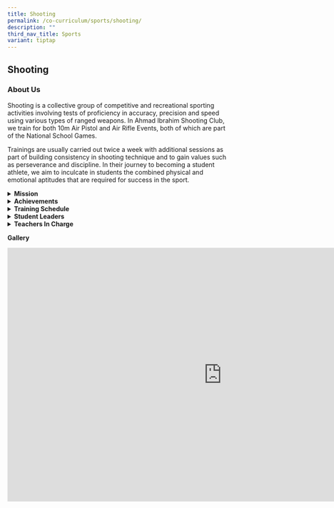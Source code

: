 ```yaml
---
title: Shooting
permalink: /co-curriculum/sports/shooting/
description: ""
third_nav_title: Sports
variant: tiptap
---
```

<h2>Shooting</h2>
<h3>About Us</h3>
<p>Shooting is a collective group of competitive and recreational sporting
activities involving tests of proficiency in accuracy, precision and speed
using various types of ranged weapons. In Ahmad Ibrahim Shooting Club,
we train for both 10m Air Pistol and Air Rifle Events, both of which are
part of the National School Games.</p>
<p>Trainings are usually carried out twice a week with additional sessions
as part of building consistency in shooting technique and to gain values
such as perseverance and discipline. In their journey to becoming a student
athlete, we aim to inculcate in students the combined physical and emotional
aptitudes that are required for success in the sport.</p>
<p></p>
<div data-type="detailGroup" class="isomer-accordion-group isomer-accordion isomer-accordion-white">
<details class="isomer-details">
<summary><strong>Mission</strong>
</summary>
<div data-type="detailsContent" class="isomer-details-content">
<p>To nurture athletes that are disciplined and focused through a sport that
places emphasis on mental resilience and consistency.</p>
</div>
</details>
</div>
<div data-type="detailGroup" class="isomer-accordion-group isomer-accordion isomer-accordion-white">
<details class="isomer-details">
<summary><strong>Achievements</strong>
</summary>
<div data-type="detailsContent" class="isomer-details-content">
<p></p>
<p><strong><u>2025 </u></strong>
</p>
<p><strong>National Shooting Championships</strong>
</p>
<p>B DIV Air Rifle Women Individual 3<sup>rd</sup> placing</p>
<p></p>
<p><strong><u>2024</u></strong>
</p>
<p><strong>National Shooting Championships</strong>
</p>
<p>B DIV Girls Divisional Title 2<sup>nd</sup> placing</p>
<p>B DIV Air Rifle Women Individual Champion</p>
<p>B DIV Air Rifle Women Individual 2<sup>nd</sup> placing</p>
<p></p>
<p><strong><u>2023<br></u>B Girls Rifle National: Champion</strong>
</p>
<ul data-tight="true" class="tight">
<li>
<p>Tan Wee Xuan, Wichelle</p>
</li>
<li>
<p>Gao Xinyue</p>
</li>
<li>
<p>Ong Jia Yee (Wang Jiayi)</p>
</li>
<li>
<p>Erinna Qusyairah Binte Eddy Amin</p>
</li>
<li>
<p>Oh Hwee Teng Joey</p>
</li>
<li>
<p>Nyla Batrisyia Evbuomwan</p>
</li>
</ul>
<p>
<br>Air Rifle Women Rank 4</p>
<ul data-tight="true" class="tight">
<li>
<p>Oh Hwee Teng Joey</p>
</li>
</ul>
<p>
<br>Air Rifle Women Rank 6</p>
<ul data-tight="true" class="tight">
<li>
<p>Tan Wee Xuan, Wichelle</p>
</li>
</ul>
<p>
<br>Air Rifle Women Rank 7</p>
<ul data-tight="true" class="tight">
<li>
<p>Gao Xinyue</p>
</li>
</ul>
<p>
<br>Air Rifle Women Rank 10</p>
<ul data-tight="true" class="tight">
<li>
<p>Erinna Qusyairah Binte Eddy Amin</p>
</li>
</ul>
<p></p>
<p><strong>B Girls Pistol<br></strong>National: Champion</p>
<ul data-tight="true" class="tight">
<li>
<p>Lin Yuxuan</p>
</li>
<li>
<p>Chew Yee Sin</p>
</li>
<li>
<p>Liu Ho Man Meagan</p>
</li>
<li>
<p>Michelle Khoo Xin Yu</p>
</li>
<li>
<p>Toh Jin Yi Jamie</p>
</li>
</ul>
<p>
<br>Air Pistol Women Champion</p>
<ul data-tight="true" class="tight">
<li>
<p>Chew Yee Sin</p>
</li>
</ul>
<p>
<br>Air Pistol Women Rank 4</p>
<ul data-tight="true" class="tight">
<li>
<p>Tan Yi Jin</p>
</li>
</ul>
<p>
<br>Air Pistol Women Rank 5</p>
<ul data-tight="true" class="tight">
<li>
<p>Lin Yuxuan</p>
</li>
</ul>
<p></p>
<p><strong>B Boys Rifle<br></strong>Air Rifle Men Rank 15</p>
<ul data-tight="true" class="tight">
<li>
<p>Toh Jin An, Brandon</p>
</li>
</ul>
<p><strong>B Boys Pistol</strong>
</p>
<ul data-tight="true" class="tight">
<li>
<p>N.A</p>
</li>
</ul>
<p><strong>C Girls Rifle</strong>
</p>
<ul data-tight="true" class="tight">
<li>
<p>N.A</p>
</li>
</ul>
<p><strong>C Girls Pistol</strong>
</p>
<ul data-tight="true" class="tight">
<li>
<p>N.A</p>
</li>
</ul>
<p><strong>C Boys Rifle</strong>
</p>
<ul data-tight="true" class="tight">
<li>
<p>N.A</p>
</li>
</ul>
<p><strong>C Boys Pistol</strong>
</p>
<ul data-tight="true" class="tight">
<li>
<p>N.A</p>
</li>
</ul>
<p></p>
<p><strong><u>2022<br></u>B Girls Rifle</strong>
</p>
<ul data-tight="true" class="tight">
<li>
<p>N.A</p>
</li>
</ul>
<p><strong>B Girls Pistol<br></strong>National: 3rd</p>
<ul data-tight="true" class="tight">
<li>
<p>Tan Yi Jin</p>
</li>
<li>
<p>Chew Yee Sin</p>
</li>
<li>
<p>Ho Yi Xuan, Chloe</p>
</li>
<li>
<p>Aragon Janna Francheska Cabillo</p>
</li>
</ul>
<p><strong>B Boys Rifle</strong>
</p>
<ul data-tight="true" class="tight">
<li>
<p>N.A</p>
</li>
</ul>
<p><strong>B Boys Pistol</strong>
</p>
<ul data-tight="true" class="tight">
<li>
<p>N.A</p>
</li>
</ul>
<p><strong>C Girls Rifle<br></strong>National: 4th</p>
<ul data-tight="true" class="tight">
<li>
<p>Tan Wee Xuan Wichelle</p>
</li>
<li>
<p>Oh Kwee Teng Joey</p>
</li>
<li>
<p>Ong Jia Yee Erinna</p>
</li>
<li>
<p>Qusyairah Binte Eddy Amin</p>
</li>
</ul>
<p><strong>C Girls Pistol</strong>
</p>
<ul data-tight="true" class="tight">
<li>
<p>N.A</p>
</li>
</ul>
<p><strong>C Boys Rifle</strong>
</p>
<ul data-tight="true" class="tight">
<li>
<p>N.A</p>
</li>
</ul>
<p><strong>C Boys Pistol</strong>
</p>
<ul data-tight="true" class="tight">
<li>
<p>N.A</p>
</li>
</ul>
<p></p>
<p><strong><u>2021<br></u>B Girls Rifle<br></strong>National: 4th</p>
<ul data-tight="true" class="tight">
<li>
<p>Nur Sara Insyira</p>
</li>
<li>
<p>Wong Yu Xuan</p>
</li>
<li>
<p>Pang Xin Tong</p>
</li>
<li>
<p>Chong Xue Min</p>
</li>
</ul>
<p><strong>B Girls Pistol</strong>
</p>
<ul data-tight="true" class="tight">
<li>
<p>N.A</p>
</li>
</ul>
<p><strong>B Boys Rifle</strong>
</p>
<ul data-tight="true" class="tight">
<li>
<p>N.A</p>
</li>
</ul>
<p><strong>B Boys Pistol</strong>
</p>
<ul data-tight="true" class="tight">
<li>
<p>N.A</p>
</li>
</ul>
<p><strong>C Girls Rifle</strong>
</p>
<ul data-tight="true" class="tight">
<li>
<p>N.A</p>
</li>
</ul>
<p><strong>C Girls Pistol</strong>
</p>
<ul data-tight="true" class="tight">
<li>
<p>N.A</p>
</li>
</ul>
<p><strong>C Boys Rifle</strong>
</p>
<ul data-tight="true" class="tight">
<li>
<p>N.A</p>
</li>
</ul>
<p><strong>C Boys Pistol</strong>
</p>
<ul data-tight="true" class="tight">
<li>
<p>N.A</p>
</li>
</ul>
<p></p>
<p><strong><u>2020<br></u>B Girls Rifle</strong>
</p>
<ul data-tight="true" class="tight">
<li>
<p>N.A</p>
</li>
</ul>
<p><strong>B Girls Pistol</strong>
</p>
<ul data-tight="true" class="tight">
<li>
<p>N.A</p>
</li>
</ul>
<p><strong>B Boys Rifle</strong>
</p>
<ul data-tight="true" class="tight">
<li>
<p>N.A</p>
</li>
</ul>
<p><strong>B Boys Pistol</strong>
</p>
<ul data-tight="true" class="tight">
<li>
<p>N.A</p>
</li>
</ul>
<p><strong>C Girls Rifle</strong>
</p>
<ul data-tight="true" class="tight">
<li>
<p>N.A</p>
</li>
</ul>
<p><strong>C Girls Pistol</strong>
</p>
<ul data-tight="true" class="tight">
<li>
<p>N.A</p>
</li>
</ul>
<p><strong>C Boys Rifle</strong>
</p>
<ul data-tight="true" class="tight">
<li>
<p>N.A</p>
</li>
</ul>
<p><strong>C Boys Pistol</strong>
</p>
<ul data-tight="true" class="tight">
<li>
<p>N.A</p>
</li>
</ul>
<p></p>
<p><strong><u>2019<br></u>B Girls<br></strong>Individual: Elisabeth Anne
Lawrence, 3rd Placing
<br>Team: 2nd Placing</p>
<ul data-tight="true" class="tight">
<li>
<p>Nur Sara Insyira</p>
</li>
<li>
<p>Emma Jane Pragasam</p>
</li>
<li>
<p>Elisabeth Anne Lawrence</p>
</li>
<li>
<p>Nur Yusrina</p>
</li>
</ul>
<p><strong>C Boys<br></strong>Individual: Ang Jun Kai, Ryan, 4th Placing</p>
<p><strong>C Girls</strong>
<br>Team: 3rd Placing</p>
<ul data-tight="true" class="tight">
<li>
<p>Aragon Janna Francheska Cabillo</p>
</li>
<li>
<p>Sayshaa Devi D/O Suresh</p>
</li>
<li>
<p>Chong Siew Fen</p>
</li>
<li>
<p>Chaw Min Min</p>
</li>
</ul>
<p><strong>Colours Award</strong>
</p>
<ul data-tight="true" class="tight">
<li>
<p>Emma Jane Prasagam</p>
</li>
<li>
<p>Nur Yusrina Binte Yusni</p>
</li>
<li>
<p>Elisabeth Anne Lawrence</p>
</li>
<li>
<p>Nur Sara Insyira Binte Norhisham</p>
</li>
<li>
<p>Sayshaa Devi d/o Suresh</p>
</li>
<li>
<p>Ang Jun Kai, Ryan</p>
</li>
<li>
<p>Chaw Min Min</p>
</li>
<li>
<p>Chong Siew Fen</p>
</li>
<li>
<p>Aragon Janna Francheska Cabillo</p>
</li>
</ul>
<p></p>
<p><strong><u>2018<br></u></strong>- Individual 1st for 'B' Div Air Pistol
Men :&nbsp;Bryon Lim Guan Jie
<br>- Team 3rd for 'C' Div Air Rifle Women
<br>- Team 3rd for 'B' Div Air Rifle Men
<br>- Team 4th for 'B' Div Air Pistol Men</p>
<p></p>
<p><strong>2017<br></strong>- Individual 1st for ‘C’ Div Air Pistol Women:
Choong Yuki
<br>- Individual 1st for ‘B’ Div Air Rifle Women : Lee Kelli-Ann
<br>- Individual 4th for 'B' Div Air Pistol Men : Bryon Lim Guan Jie</p>
<p></p>
<p><strong>2016</strong>
</p>
<p>- Individual 3rd for ‘C’ Div Air Rifle Men : Lutfi Bin Mohamed Zulnizan&nbsp;</p>
<p>- Individual 1st for ‘C’ Div Air Pistol Men : Bryon Lim Guan Jie&nbsp;</p>
<p>- Team 4th for ‘C’ Div Air Pistol Men</p>
<p>- Team 1st for ‘B’ Div Air Rifle Women&nbsp;</p>
<p>- Team 4th for ‘B’ Div Air Rifle Men</p>
<p>&nbsp;</p>
<p><strong><u>East Asia Youth Airgun Competition 2017</u></strong>
</p>
<p>- Bryon Lim in Singapore National Youth Team (2nd)</p>
<p>&nbsp;</p>
<p><strong><u>NTU Invitational Shoot</u><br></strong>
</p>
<p><strong>2018</strong>
</p>
<p>- Team 1st for ‘B’ Div Air Pistol Men&nbsp;</p>
<p>- Team 1st for ‘C’ Div Air Pistol Women</p>
<p>- Team 3rd for ‘C’ Div Air Pistol Men</p>
<p>- Individual 2ns for 'B' Div Air Pistol Men: Bryon Lim Guan Jie&nbsp;</p>
<p>- Individual 3rd for 'B' Div Air Rifle Men: Aaron Mikael Suhairi</p>
<p>- Individual 3rd for 'C' Div Air Pistol Women: Tan Ru Bing, Rachel</p>
<p>&nbsp;</p>
<p><strong>2017</strong>
</p>
<p>- Team 2nd for ‘B’ Div Air Pistol Men&nbsp;</p>
<p>- Team 2nd for ‘B’ Div Air Rifle Women&nbsp;</p>
<p>- Team 2nd for ‘C’ Div Air Rifle Women</p>
<p>- Team 2nd for ‘C’ Div Air Pistol Women</p>
<p>- Team 2nd for ‘C’ Div Air Pistol Men</p>
<p>- Individual 1st for ‘B’ Div Air Pistol Women : Chen Leyi</p>
<p>&nbsp;</p>
<p><strong><u>NJC invitational Shoot 2017<br></u></strong>- Individual 1st
for ‘C’ Div Air Rifle Men : Suhairi Aaron</p>
<p>&nbsp;</p>
<p><strong><u>Singapore Youth Olympic Festival 2017&nbsp;<br></u></strong>
</p>
<p>- Individual 3rd Under 13 : Tan Ru Bing Rachel&nbsp;</p>
<p>- Individual 3rd Under 13 : Nurhanis Nabilah Binte Mohammad Azli</p>
<p>- Individual 1st Under 17 : Kelli-Ann- Individual 2nd Under 15 : Suhairi
Aaron</p>
</div>
</details>
</div>
<div data-type="detailGroup" class="isomer-accordion-group isomer-accordion isomer-accordion-white">
<details class="isomer-details">
<summary><strong>Training Schedule</strong>
</summary>
<div data-type="detailsContent" class="isomer-details-content">
<p><strong>Wednesdays<br></strong>3.30 pm - 6.00 pm</p>
<p><strong>Fridays<br></strong>1.30 pm - 4.30 PM</p>
</div>
</details>
</div>
<div data-type="detailGroup" class="isomer-accordion-group isomer-accordion isomer-accordion-white">
<details class="isomer-details">
<summary><strong>Student Leaders</strong>
</summary>
<div data-type="detailsContent" class="isomer-details-content">
<p><strong>Club Captains<br></strong>Air Pistol Women Captain&nbsp;&nbsp;&nbsp;&nbsp;&nbsp;&nbsp;&nbsp;&nbsp;&nbsp;&nbsp;&nbsp;&nbsp;&nbsp;&nbsp;&nbsp;&nbsp;&nbsp;&nbsp;&nbsp;
Chloe Chia</p>
<p>Air Rifle Women Captain&nbsp;&nbsp;&nbsp;&nbsp;&nbsp;&nbsp;&nbsp;&nbsp;&nbsp;&nbsp;&nbsp;&nbsp;&nbsp;&nbsp;&nbsp;&nbsp;&nbsp;&nbsp;&nbsp;&nbsp;&nbsp;&nbsp;
Jenessa How Si-En</p>
<p>Air Pistol Men Captain&nbsp;&nbsp;&nbsp;&nbsp;&nbsp;&nbsp;&nbsp;&nbsp;&nbsp;&nbsp;&nbsp;&nbsp;&nbsp;&nbsp;&nbsp;&nbsp;&nbsp;&nbsp;&nbsp;&nbsp;&nbsp;&nbsp;&nbsp;&nbsp;&nbsp;&nbsp;&nbsp;
Nunez Mark Galen Aclan</p>
<p>Air Rifle Men Captain&nbsp;&nbsp;&nbsp;&nbsp;&nbsp;&nbsp;&nbsp;&nbsp;&nbsp;&nbsp;&nbsp;&nbsp;&nbsp;&nbsp;&nbsp;&nbsp;&nbsp;&nbsp;&nbsp;&nbsp;&nbsp;&nbsp;&nbsp;&nbsp;&nbsp;&nbsp;&nbsp;&nbsp;&nbsp;
Wong Xavier</p>
<p><strong>Club Vice-Captains<br></strong>Air Pistol Women Vice Captain&nbsp;&nbsp;&nbsp;&nbsp;&nbsp;&nbsp;&nbsp;&nbsp;&nbsp;
Tay Qiao Wei</p>
<p>Air Rifle Women Vice Captain&nbsp;&nbsp;&nbsp;&nbsp;&nbsp;&nbsp;&nbsp;&nbsp;&nbsp;&nbsp;&nbsp;
Lokshanah D/O Vijayakumar</p>
<p>Air Pistol Men Vice Captain&nbsp;&nbsp;&nbsp;&nbsp;&nbsp;&nbsp;&nbsp;&nbsp;&nbsp;&nbsp;&nbsp;&nbsp;&nbsp;&nbsp;&nbsp;&nbsp;
Ethan Tang Kai Man</p>
<p>Air Rifle Men Vice Captain&nbsp;&nbsp;&nbsp;&nbsp;&nbsp;&nbsp;&nbsp;&nbsp;&nbsp;&nbsp;&nbsp;&nbsp;&nbsp;&nbsp;&nbsp;&nbsp;&nbsp;&nbsp;&nbsp;
Koh Hong Fu</p>
<p><strong>Training Support Leaders<br></strong>Training Support&nbsp;&nbsp;&nbsp;&nbsp;&nbsp;&nbsp;&nbsp;&nbsp;&nbsp;&nbsp;&nbsp;&nbsp;&nbsp;&nbsp;&nbsp;&nbsp;&nbsp;&nbsp;&nbsp;&nbsp;&nbsp;&nbsp;&nbsp;&nbsp;&nbsp;&nbsp;&nbsp;&nbsp;&nbsp;&nbsp;&nbsp;&nbsp;&nbsp;&nbsp;&nbsp;&nbsp;&nbsp;&nbsp;&nbsp;
Qistina Zahra Binte Suhaimi</p>
<p>Training Support&nbsp;&nbsp;&nbsp;&nbsp;&nbsp;&nbsp;&nbsp;&nbsp;&nbsp;&nbsp;&nbsp;&nbsp;&nbsp;&nbsp;&nbsp;&nbsp;&nbsp;&nbsp;&nbsp;&nbsp;&nbsp;&nbsp;&nbsp;&nbsp;&nbsp;&nbsp;&nbsp;&nbsp;&nbsp;&nbsp;&nbsp;&nbsp;&nbsp;&nbsp;&nbsp;&nbsp;&nbsp;&nbsp;&nbsp;
Mohamed Firdaus Bin Mohamed Taufik</p>
<p>Training Support&nbsp;&nbsp;&nbsp;&nbsp;&nbsp;&nbsp;&nbsp;&nbsp;&nbsp;&nbsp;&nbsp;&nbsp;&nbsp;&nbsp;&nbsp;&nbsp;&nbsp;&nbsp;&nbsp;&nbsp;&nbsp;&nbsp;&nbsp;&nbsp;&nbsp;&nbsp;&nbsp;&nbsp;&nbsp;&nbsp;&nbsp;&nbsp;&nbsp;&nbsp;&nbsp;&nbsp;&nbsp;&nbsp;&nbsp;
Shawn Chiu</p>
<p>Training Support&nbsp;&nbsp;&nbsp;&nbsp;&nbsp;&nbsp;&nbsp;&nbsp;&nbsp;&nbsp;&nbsp;&nbsp;&nbsp;&nbsp;&nbsp;&nbsp;&nbsp;&nbsp;&nbsp;&nbsp;&nbsp;&nbsp;&nbsp;&nbsp;&nbsp;&nbsp;&nbsp;&nbsp;&nbsp;&nbsp;&nbsp;&nbsp;&nbsp;&nbsp;&nbsp;&nbsp;&nbsp;&nbsp;&nbsp;
Deepikhar D/O Sivakumar</p>
<p>Training Support&nbsp;&nbsp;&nbsp;&nbsp;&nbsp;&nbsp;&nbsp;&nbsp;&nbsp;&nbsp;&nbsp;&nbsp;&nbsp;&nbsp;&nbsp;&nbsp;&nbsp;&nbsp;&nbsp;&nbsp;&nbsp;&nbsp;&nbsp;&nbsp;&nbsp;&nbsp;&nbsp;&nbsp;&nbsp;&nbsp;&nbsp;&nbsp;&nbsp;&nbsp;&nbsp;&nbsp;&nbsp;&nbsp;&nbsp;
Ronald Seah Khai Feng</p>
</div>
</details>
</div>
<div data-type="detailGroup" class="isomer-accordion-group isomer-accordion isomer-accordion-white">
<details class="isomer-details">
<summary><strong>Teachers In Charge</strong>
</summary>
<div data-type="detailsContent" class="isomer-details-content">
<p><strong>Mr Luo Zhengyang (OIC)<br>Contact:&nbsp;<a href="mailto:luo_zhengyang@moe.edu.sg" rel="noopener noreferrer nofollow" target="">luo_zhengyang@moe.edu.sg</a></strong>
</p>
<p>Mr Mohamed Fauzi Bin Husin</p>
<p>Mr Tan Boon Seng</p>
<p>Mdm Nurhumairah Bte Mohd Akip</p>
</div>
</details>
</div>
<p><strong>Gallery</strong>
</p>
<div class="iframe-wrapper">
<iframe height="569" width="960" allowfullscreen="true" frameborder="0" src="https://docs.google.com/presentation/d/e/2PACX-1vSjVT39CE2Ad_yMsmaQeN2WNuA5RFLrOrfoR3rTNKdMg-jzzLmYKOEIahi3JM9uZ7kLO_S6wJzls6l6/embed?start=true&amp;loop=true&amp;delayms=3000"></iframe>
</div>
<p></p>